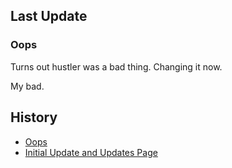 ## Last Update

### Oops

Turns out hustler was a bad thing. Changing it now.

My bad.

## History

- [Oops](https://github.com/The2ndSlimShady/The2ndSlimShady/blob/master/updates/Oops.md)
- [Initial Update and Updates Page](https://github.com/The2ndSlimShady/The2ndSlimShady/blob/master/updates/Initial_Update_and_Updates_Page.md)
